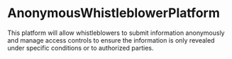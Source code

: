 # AnonymousWhistleblowerPlatform
This platform will allow whistleblowers to submit information anonymously and manage access controls to ensure the information is only revealed under specific conditions or to authorized parties.
